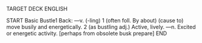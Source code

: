 TARGET DECK
ENGLISH

START
Basic
Bustle1
Back: —v. (-ling) 1 (often foll. By about) (cause to) move busily and energetically. 2 (as bustling adj.) Active, lively. —n. Excited or energetic activity. [perhaps from obsolete busk prepare]
END
